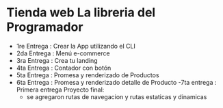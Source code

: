 # Tienda web La libreria del Programador
- 1re Entrega : Crear la App utilizando el CLI
- 2da Entrega : Menú e-commerce
- 3ra Entrega : Crea tu landing
- 4ta Entrega : Contador con botón
- 5ta Entrega : Promesa y renderizado de Productos
- 6ta Entrega : Promesa y renderizado detalle de Producto
-7ta entrega : Primera entrega Proyecto final:
   - se agregaron rutas de navegacion y rutas estaticas y dinamicas
